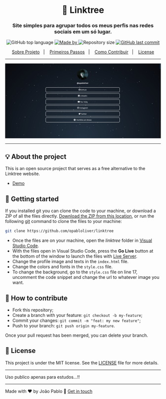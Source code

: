 <h1 align="center">🌲 Linktree</h1>
<h3 align="center">Site simples para agrupar todos os meus perfis nas redes sociais em um só lugar.</h3>

<p align="center">
  <img alt="GitHub top language" src="https://img.shields.io/github/languages/top/opabloliver/linktree?color=04D361&labelColor=000000">
  
  <a href="https://www.linkedin.com/in/opabloliver/">
    <img alt="Made by" src="https://img.shields.io/static/v1?label=made%20by&message=%20JPablo&color=04D361&labelColor=000000">
  </a>
  
  <img alt="Repository size" src="https://img.shields.io/github/repo-size/opabloliver/linktree?color=04D361&labelColor=000000">
  
  <a href="https://github.com/opabloliver/linktree/commits/master">
    <img alt="GitHub last commit" src="https://img.shields.io/github/last-commit/opabloliver/linktree?color=04D361&labelColor=000000">
  </a>
</p>

<p align="center">
  <a href="#-about-the-project">Sobre Projeto</a>&nbsp;&nbsp;&nbsp;|&nbsp;&nbsp;&nbsp;
  <a href="#-getting-started">Primeiros Passos</a>&nbsp;&nbsp;&nbsp;|&nbsp;&nbsp;&nbsp;
  <a href="#-how-to-contribute">Como Contribuir</a>&nbsp;&nbsp;&nbsp;|&nbsp;&nbsp;&nbsp;
  <a href="#-license">License</a>
</p>

---

<p align="center">
  <img alt="screenshot" src="screenshot.png">
</p>

---

## 💡 About the project

This is an open source project that serves as a free alternative to the Linktree website.
- [Demo](https://opabloliver.github.io/linktree)

## 🚀 Getting started

If you installed git you can clone the code to your machine, or download a ZIP of all the files directly.
[Download the ZIP from this location](https://github.com/opabloliver/linktree/archive/master.zip), or run the following [git](https://git-scm.com/downloads) command to clone the files to your machine:
```bash
git clone https://github.com/opabloliver/linktree
```
- Once the files are on your machine, open the _linktree_ folder in [Visual Studio Code](https://code.visualstudio.com/).
- With the files open in Visual Studio Code, press the **Go Live** button at the bottom of the window to launch the files with [Live Server](https://marketplace.visualstudio.com/items?itemName=ritwickdey.LiveServer).
- Change the profile image and texts in the `index.html` file.
- Change the colors and fonts in the `style.css` file.
- To change the background, go to the `style.css` file on line 17, uncomment the code snippet and change the url to whatever image you want.

## 🤔 How to contribute

- Fork this repository;
- Create a branch with your feature: `git checkout -b my-feature`;
- Commit your changes: `git commit -m "feat: my new feature"`;
- Push to your branch: `git push origin my-feature`.

Once your pull request has been merged, you can delete your branch.

## 📝 License

This project is under the MIT license. See the [LICENSE](LICENSE.md) file for more details.

---

Uso publico apenas para estudos...!!

---

Made with ❤️ by João Pablo :wave: [Get in touch](https://opabloliver.github.io/linktree)
